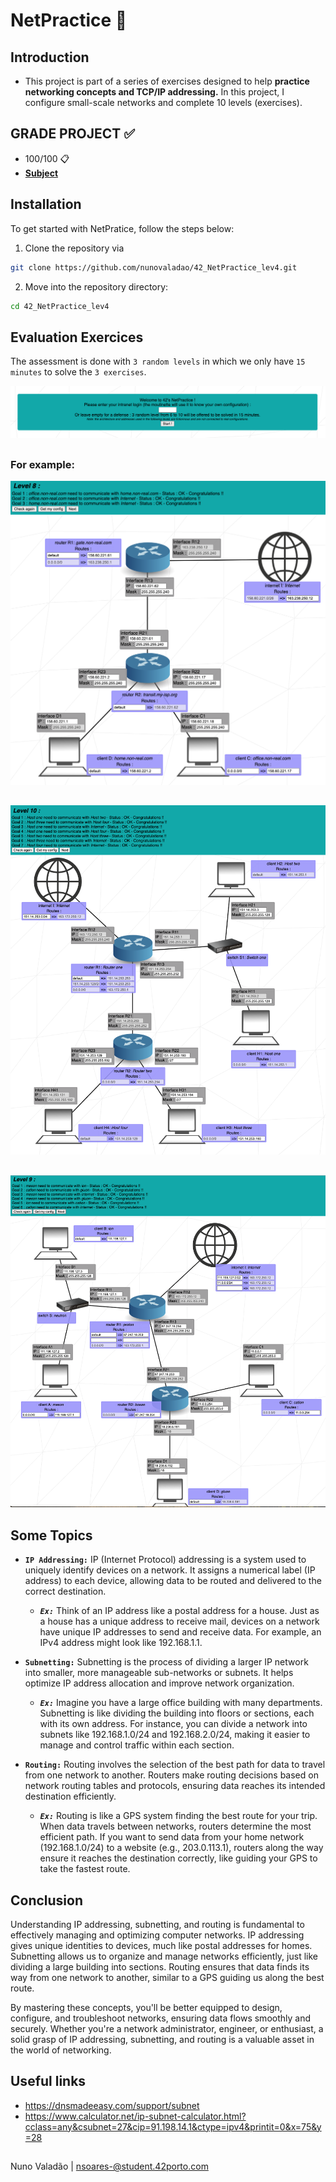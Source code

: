 # NetPractice 📡

## Introduction
- This project is part of a series of exercises designed to help **practice networking concepts and TCP/IP addressing.** In this project, I configure small-scale networks and complete 10 levels (exercises).

## GRADE PROJECT ✅
- 100/100 📋
- [**Subject**](https://github.com/nunovaladao/42_netpractice_lev4/blob/main/extras/en.subject.pdf)

## Installation
To get started with NetPratice, follow the steps below:
1. Clone the repository via
``` bash
git clone https://github.com/nunovaladao/42_NetPractice_lev4.git
```

2. Move into the repository directory:
```bash
cd 42_NetPractice_lev4
```

## Evaluation Exercices
The assessment is done with `3 random levels` in which we only have `15 minutes` to solve the `3 exercises`.

<p align="center">
    <img src="https://github.com/nunovaladao/42_NetPractice_lev4/blob/main/img/index.png">
</p>

##

### **For example:**
<p align="center">
    <img src="https://github.com/nunovaladao/42_NetPractice_lev4/blob/main/img/Level%208.png">
</p>

##

<p align="center">
    <img src="https://github.com/nunovaladao/42_NetPractice_lev4/blob/main/img/Level%2010.png">
</p>

##

<p align="center">
    <img src="https://github.com/nunovaladao/42_NetPractice_lev4/blob/main/img/Level%209.png">
</p>

## Some Topics

- **`IP Addressing:`** IP (Internet Protocol) addressing is a system used to uniquely identify devices on a network. It assigns a numerical label (IP address) to each device, allowing data to be routed and delivered to the correct destination.
    - ***`Ex:`*** Think of an IP address like a postal address for a house. Just as a house has a unique address to receive mail, devices on a network have unique IP addresses to send and receive data. For example, an IPv4 address might look like 192.168.1.1.

- **`Subnetting:`** Subnetting is the process of dividing a larger IP network into smaller, more manageable sub-networks or subnets. It helps optimize IP address allocation and improve network organization.
    - ***`Ex:`*** Imagine you have a large office building with many departments. Subnetting is like dividing the building into floors or sections, each with its own address. For instance, you can divide a network into subnets like 192.168.1.0/24 and 192.168.2.0/24, making it easier to manage and control traffic within each section.

- **`Routing:`** Routing involves the selection of the best path for data to travel from one network to another. Routers make routing decisions based on network routing tables and protocols, ensuring data reaches its intended destination efficiently.
    - ***`Ex:`*** Routing is like a GPS system finding the best route for your trip. When data travels between networks, routers determine the most efficient path. If you want to send data from your home network (192.168.1.0/24) to a website (e.g., 203.0.113.1), routers along the way ensure it reaches the destination correctly, like guiding your GPS to take the fastest route.


## Conclusion

Understanding IP addressing, subnetting, and routing is fundamental to effectively managing and optimizing computer networks. IP addressing gives unique identities to devices, much like postal addresses for homes. Subnetting allows us to organize and manage networks efficiently, just like dividing a large building into sections. Routing ensures that data finds its way from one network to another, similar to a GPS guiding us along the best route.

By mastering these concepts, you'll be better equipped to design, configure, and troubleshoot networks, ensuring data flows smoothly and securely. Whether you're a network administrator, engineer, or enthusiast, a solid grasp of IP addressing, subnetting, and routing is a valuable asset in the world of networking. 

## Useful links

- https://dnsmadeeasy.com/support/subnet
- https://www.calculator.net/ip-subnet-calculator.html?cclass=any&csubnet=27&cip=91.198.14.1&ctype=ipv4&printit=0&x=75&y=28


##
Nuno Valadão | nsoares-@student.42porto.com
